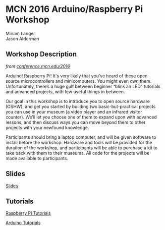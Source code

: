# MCN 2016 Arduino/Raspberry Pi Workshop

Miriam Langer   
Jason Alderman 

## Workshop Description

_from [conference.mcn.edu/2016](https://conference.mcn.edu/2016/profile.cfm?profile_name=session&master_key=880FF14A-FDC1-2E77-BC15-F05A7082788F&page_key=AD2CAECE-E55C-4B47-9116-F9CB5C96B5DD&xtemplate&userLGNKEY=0)_

Arduino! Raspberry Pi! It's very likely that you've heard of these open source 
microcontrollers and minicomputers. You might even own them. Unfortunately, 
there’s a huge gulf between beginner “blink an LED” tutorials and advanced 
projects, with few useful things in between. 

Our goal in this workshop is to introduce you to open source hardware (OSHW), 
and get you started by building two basic-but-practical projects you can use 
in your museum (a video player and an infrared visitor counter). We’ll let 
you choose one of them to expand upon with advanced lessons, and then discuss 
ways you can move beyond them to other projects with your newfound knowledge. 

Participants should bring a laptop computer, and will be given software to 
install before the workshop. Hardware and tools will be provided for the 
duration of the workshop, and participants will be able to purchase a kit 
to take back with them to their museums. All code for the projects will be 
made available to participants.

## Slides
[Slides](https://docs.google.com/presentation/d/1RS401AhcS4kqmuIkJyRyVsgNCxsV6TWsQi9ktDvd9yY/edit?usp=sharing)

## Tutorials

[Raspberry Pi Tutorials](./raspberrypi)

[Arduino Tutorials](./arduino)
